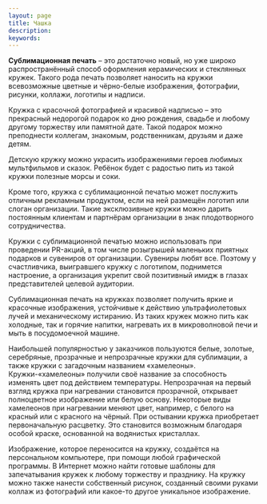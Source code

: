 ```yaml
---
layout: page
title: Чашка
description:
keywords:
---
```



**Сублимационная печать** – это достаточно новый, но уже широко распространённый способ оформления керамических и стеклянных кружек. Такого рода печать позволяет наносить на кружки всевозможные цветные и чёрно-белые изображения, фотографии, рисунки, коллажи, логотипы и надписи.

Кружка с красочной фотографией и красивой надписью – это прекрасный недорогой подарок ко дню рождения, свадьбе и любому другому торжеству или памятной дате. Такой подарок можно преподнести коллегам, знакомым, родственникам, друзьям и даже детям.

Детскую кружку можно украсить изображениями героев любимых мультфильмов и сказок. Ребёнок будет с радостью пить из такой кружки полезные морсы и соки.

Кроме того, кружка с сублимационной печатью может послужить отличным рекламным продуктом, если на ней размещён логотип или слоган организации. Такие эксклюзивные кружки можно дарить постоянным клиентам и партнёрам организации в знак плодотворного сотрудничества.

Кружки с сублимационной печатью можно использовать при проведении PR-акций, в том числе розыгрышей маленьких приятных подарков и сувениров от организации. Сувениры любят все. Поэтому у счастливчика, выигравшего кружку с логотипом, поднимется настроение, а организация укрепит свой позитивный имидж в глазах представителей целевой аудитории.

Сублимационная печать на кружках позволяет получить яркие и красочные изображения, устойчивые к действию ультрафиолетовых лучей и механическому истиранию. Из таких кружек можно пить как холодные, так и горячие напитки, нагревать их в микроволновой печи и мыть в посудомоечной машине.

Наибольшей популярностью у заказчиков пользуются белые, золотые, серебряные, прозрачные и непрозрачные кружки для сублимации, а также кружки с загадочным названием «хамелеоны». 
Кружки-«хамелеоны» получили своё название за способность изменять цвет под действием температуры. Непрозрачная на первый взгляд кружка при нагревании становится прозрачной, открывает полноцветное изображение или белую основу. Некоторые виды хамелеонов при нагревании меняют цвет, например, с белого на красный или с красного на чёрный. При остывании кружка приобретает первоначальную расцветку. Это становится возможным благодаря особой краске, основанной на водянистых кристаллах.
 

Изображение, которое переносится на кружку, создаётся на персональном компьютере, при помощи любой графической программы. В Интернет можно найти готовые шаблоны для запечатывания кружек к любому торжеству и празднику. На кружку можно также нанести собственный рисунок, созданный своими руками коллаж из фотографий или какое-то другое уникальное изображение.